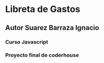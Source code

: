 # Libreta de Gastos
## Autor Suarez Barraza Ignacio
### Curso Javascript
### Proyecto final de coderhouse
